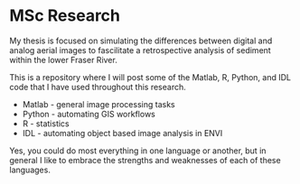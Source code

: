 # MSc Research

My thesis is focused on simulating the differences between digital and analog aerial images to fascilitate a retrospective analysis of sediment within the lower Fraser River.

This is a repository where I will post some of the Matlab, R, Python, and IDL code that I have used throughout this research.

* Matlab - general image processing tasks
* Python - automating GIS workflows
* R - statistics
* IDL - automating object based image analysis in ENVI

Yes, you could do most everything in one language or another, but in general I like to embrace the strengths and weaknesses of each of these languages. 

